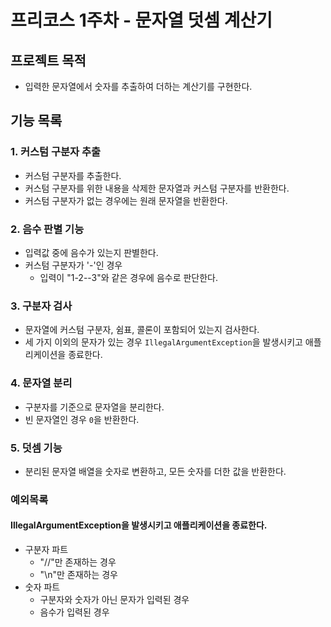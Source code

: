 # 프리코스 1주차 - 문자열 덧셈 계산기

## 프로젝트 목적

- 입력한 문자열에서 숫자를 추출하여 더하는 계산기를 구현한다.

## 기능 목록

### 1. 커스텀 구분자 추출

- 커스텀 구분자를 추출한다.
- 커스텀 구분자를 위한 내용을 삭제한 문자열과 커스텀 구분자를 반환한다.
- 커스텀 구분자가 없는 경우에는 원래 문자열을 반환한다.

### 2. 음수 판별 기능

- 입력값 중에 음수가 있는지 판별한다.
- 커스텀 구분자가 '-'인 경우
    - 입력이 "1-2--3"와 같은 경우에 음수로 판단한다.

### 3. 구분자 검사

- 문자열에 커스텀 구분자, 쉼표, 콜론이 포함되어 있는지 검사한다.
- 세 가지 이외의 문자가 있는 경우 `IllegalArgumentException`을 발생시키고 애플리케이션을 종료한다.

### 4. 문자열 분리

- 구분자를 기준으로 문자열을 분리한다.
- 빈 문자열인 경우 `0`을 반환한다.

### 5. 덧셈 기능

- 분리된 문자열 배열을 숫자로 변환하고, 모든 숫자를 더한 값을 반환한다.

### 예외목록

#### IllegalArgumentException을 발생시키고 애플리케이션을 종료한다.

- 구분자 파트
    - "//"만 존재하는 경우
    - "\n"만 존재하는 경우
- 숫자 파트
    - 구분자와 숫자가 아닌 문자가 입력된 경우
    - 음수가 입력된 경우
